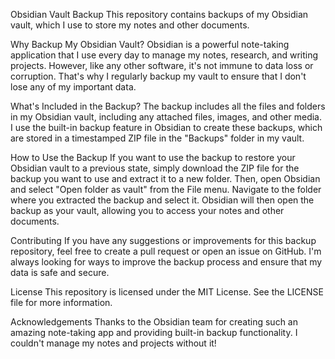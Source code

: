 Obsidian Vault Backup
This repository contains backups of my Obsidian vault, which I use to store my notes and other documents.

Why Backup My Obsidian Vault?
Obsidian is a powerful note-taking application that I use every day to manage my notes, research, and writing projects. However, like any other software, it's not immune to data loss or corruption. That's why I regularly backup my vault to ensure that I don't lose any of my important data.

What's Included in the Backup?
The backup includes all the files and folders in my Obsidian vault, including any attached files, images, and other media. I use the built-in backup feature in Obsidian to create these backups, which are stored in a timestamped ZIP file in the "Backups" folder in my vault.

How to Use the Backup
If you want to use the backup to restore your Obsidian vault to a previous state, simply download the ZIP file for the backup you want to use and extract it to a new folder. Then, open Obsidian and select "Open folder as vault" from the File menu. Navigate to the folder where you extracted the backup and select it. Obsidian will then open the backup as your vault, allowing you to access your notes and other documents.

Contributing
If you have any suggestions or improvements for this backup repository, feel free to create a pull request or open an issue on GitHub. I'm always looking for ways to improve the backup process and ensure that my data is safe and secure.

License
This repository is licensed under the MIT License. See the LICENSE file for more information.

Acknowledgements
Thanks to the Obsidian team for creating such an amazing note-taking app and providing built-in backup functionality. I couldn't manage my notes and projects without it!
